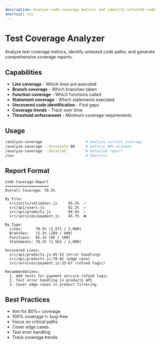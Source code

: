 ```yaml
---
description: Analyze code coverage metrics and identify untested code
shortcut: cov
---
```


# Test Coverage Analyzer

Analyze test coverage metrics, identify untested code paths, and generate comprehensive coverage reports.

## Capabilities

- **Line coverage** - Which lines are executed
- **Branch coverage** - Which branches taken
- **Function coverage** - Which functions called
- **Statement coverage** - Which statements executed
- **Uncovered code identification** - Find gaps
- **Coverage trends** - Track over time
- **Threshold enforcement** - Minimum coverage requirements

## Usage

```bash
/analyze-coverage                    # Analyze current coverage
/analyze-coverage --threshold 80     # Enforce 80% minimum
/analyze-coverage --detailed         # Detailed report
/cov                                 # Shortcut
```

## Report Format

```
Code Coverage Report
====================
Overall Coverage: 78.5%

By File:
  src/utils/validator.js     95.2%  ✅
  src/api/users.js           82.1%  ✅
  src/api/products.js        68.4%  ⚠️
  src/services/payment.js    45.7%  ❌

By Type:
  Lines:      78.5% (1,571 / 2,000)
  Branches:   72.3% (289 / 400)
  Functions:  85.1% (85 / 100)
  Statements: 78.2% (1,563 / 2,000)

Uncovered Lines:
  src/api/products.js:45-52 (error handling)
  src/api/products.js:78-82 (edge case)
  src/services/payment.js:23-67 (refund logic)

Recommendations:
  1. Add tests for payment service refund logic
  2. Test error handling in products API
  3. Cover edge cases in product filtering
```

## Best Practices

- Aim for 80%+ coverage
- 100% coverage != bug-free
- Focus on critical paths
- Cover edge cases
- Test error handling
- Track coverage trends

